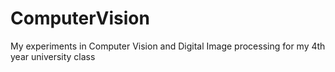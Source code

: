 # ComputerVision
My experiments in Computer Vision and Digital Image processing for my 4th year university class
